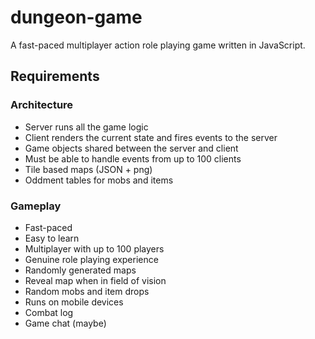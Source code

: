 dungeon-game
============

A fast-paced multiplayer action role playing game written in JavaScript.

Requirements
------------

### Architecture

- Server runs all the game logic
- Client renders the current state and fires events to the server
- Game objects shared between the server and client
- Must be able to handle events from up to 100 clients
- Tile based maps (JSON + png)
- Oddment tables for mobs and items

### Gameplay

- Fast-paced
- Easy to learn
- Multiplayer with up to 100 players
- Genuine role playing experience
- Randomly generated maps
- Reveal map when in field of vision
- Random mobs and item drops
- Runs on mobile devices
- Combat log
- Game chat (maybe)
